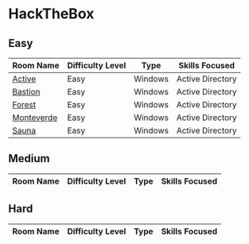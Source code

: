 # HackTheBox

## Easy

| Room Name                                                    | Difficulty Level | Type    | Skills Focused                                               |
| ------------------------------------------------------------ | ---------------- | ------- | ------------------------------------------------------------ |
| [Active](./Easy/Active/Active.md)     | Easy             | Windows   | Active Directory                                |
| [Bastion](./Easy/Bastion/Bastion.md)                          | Easy             | Windows   | Active Directory                                                         |
| [Forest](./Easy/Forest/Forest.md)               | Easy             | Windows   | Active Directory                                                 |
| [Monteverde](./Easy/Monteverde/Monteverde.md)                      | Easy             | Windows   | Active Directory                                      |
| [Sauna](./Easy/Sauna/Sauna.md)        | Easy             | Windows   | Active Directory                                              |


## Medium

| Room Name                                                   | Difficulty Level | Type  | Skills Focused                                        |
| ----------------------------------------------------------- | ---------------- | ----- | ----------------------------------------------------- |


## Hard

| Room Name                                                   | Difficulty Level | Type  | Skills Focused                                        |
| ----------------------------------------------------------- | ---------------- | ----- | ----------------------------------------------------- |
